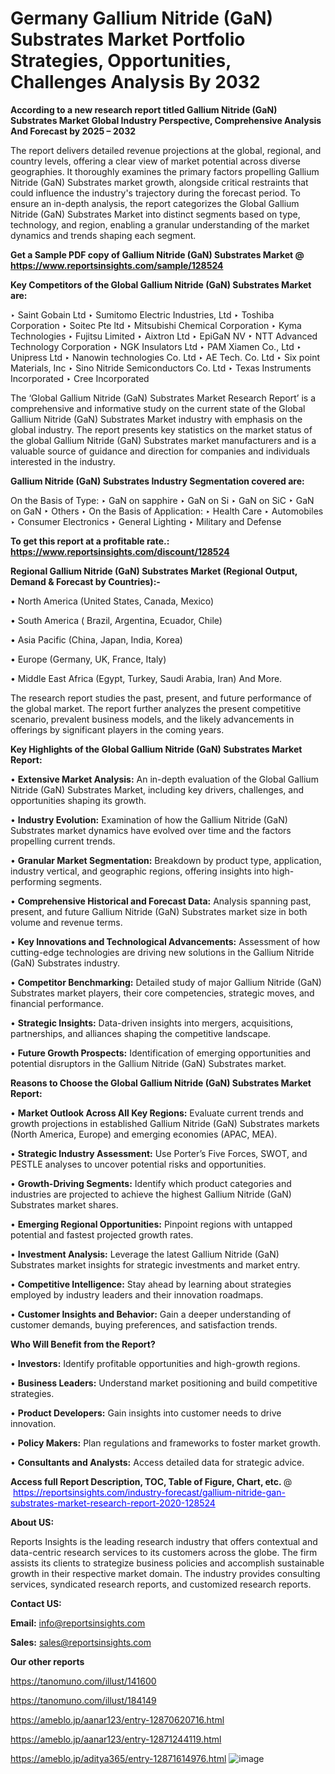 # Germany Gallium Nitride (GaN) Substrates Market Portfolio Strategies, Opportunities, Challenges Analysis By 2032

<strong>According to a new research report titled Gallium Nitride (GaN) Substrates Market Global Industry Perspective, Comprehensive Analysis And Forecast by 2025 – 2032</strong>

The report delivers detailed revenue projections at the global, regional, and country levels, offering a clear view of market potential across diverse geographies. It thoroughly examines the primary factors propelling Gallium Nitride (GaN) Substrates market growth, alongside critical restraints that could influence the industry's trajectory during the forecast period. To ensure an in-depth analysis, the report categorizes the Global Gallium Nitride (GaN) Substrates Market into distinct segments based on type, technology, and region, enabling a granular understanding of the market dynamics and trends shaping each segment.

<strong>Get a Sample PDF copy of Gallium Nitride (GaN) Substrates Market </strong><strong>@<a href=https://www.reportsinsights.com/sample/128524 style=color:#0000ff;> https://www.reportsinsights.com/sample/128524</a></strong></font>

<strong>Key Competitors of the Global Gallium Nitride (GaN) Substrates Market are:</strong>

‣ Saint Gobain Ltd
‣ Sumitomo Electric Industries, Ltd
‣ Toshiba Corporation
‣ Soitec Pte ltd
‣ Mitsubishi Chemical Corporation
‣ Kyma Technologies
‣ Fujitsu Limited
‣ Aixtron Ltd
‣ EpiGaN NV
‣ NTT Advanced Technology Corporation
‣ NGK Insulators Ltd
‣ PAM Xiamen Co., Ltd
‣ Unipress Ltd
‣ Nanowin technologies Co. Ltd
‣ AE Tech. Co. Ltd
‣ Six point Materials, Inc
‣ Sino Nitride Semiconductors Co. Ltd
‣ Texas Instruments Incorporated
‣ Cree Incorporated

The ‘Global Gallium Nitride (GaN) Substrates Market Research Report’ is a comprehensive and informative study on the current state of the Global Gallium Nitride (GaN) Substrates Market industry with emphasis on the global industry. The report presents key statistics on the market status of the global Gallium Nitride (GaN) Substrates market manufacturers and is a valuable source of guidance and direction for companies and individuals interested in the industry.

<strong>Gallium Nitride (GaN) Substrates Industry Segmentation covered are:</strong>

On the Basis of Type:
‣ GaN on sapphire
‣ GaN on Si
‣ GaN on SiC
‣ GaN on GaN
‣ Others
‣ On the Basis of Application:
‣ Health Care
‣ Automobiles
‣ Consumer Electronics
‣ General Lighting
‣ Military and Defense

<strong>To get this report at a profitable rate.: <a href=https://www.reportsinsights.com/discount/128524 style=color:#0000ff;>https://www.reportsinsights.com/discount/128524</a></strong></font>

<strong>Regional Gallium Nitride (GaN) Substrates Market (Regional Output, Demand &amp; Forecast by Countries):-</strong>

• North America (United States, Canada, Mexico)

• South America ( Brazil, Argentina, Ecuador, Chile)

• Asia Pacific (China, Japan, India, Korea)

• Europe (Germany, UK, France, Italy)

• Middle East Africa (Egypt, Turkey, Saudi Arabia, Iran) And More.

The research report studies the past, present, and future performance of the global market. The report further analyzes the present competitive scenario, prevalent business models, and the likely advancements in offerings by significant players in the coming years.

<strong>Key Highlights of the Global Gallium Nitride (GaN) Substrates Market Report:</strong>

• <strong>Extensive Market Analysis:</strong> An in-depth evaluation of the Global Gallium Nitride (GaN) Substrates Market, including key drivers, challenges, and opportunities shaping its growth.

• <strong>Industry Evolution:</strong> Examination of how the Gallium Nitride (GaN) Substrates market dynamics have evolved over time and the factors propelling current trends.

• <strong>Granular Market Segmentation:</strong> Breakdown by product type, application, industry vertical, and geographic regions, offering insights into high-performing segments.

• <strong>Comprehensive Historical and Forecast Data:</strong> Analysis spanning past, present, and future Gallium Nitride (GaN) Substrates market size in both volume and revenue terms.

• <strong>Key Innovations and Technological Advancements:</strong> Assessment of how cutting-edge technologies are driving new solutions in the Gallium Nitride (GaN) Substrates industry.

• <strong>Competitor Benchmarking:</strong> Detailed study of major Gallium Nitride (GaN) Substrates market players, their core competencies, strategic moves, and financial performance.

• <strong>Strategic Insights:</strong> Data-driven insights into mergers, acquisitions, partnerships, and alliances shaping the competitive landscape.

• <strong>Future Growth Prospects:</strong> Identification of emerging opportunities and potential disruptors in the Gallium Nitride (GaN) Substrates market.

<strong>Reasons to Choose the Global Gallium Nitride (GaN) Substrates Market Report:</strong>

• <strong>Market Outlook Across All Key Regions:</strong> Evaluate current trends and growth projections in established Gallium Nitride (GaN) Substrates markets (North America, Europe) and emerging economies (APAC, MEA).

• <strong>Strategic Industry Assessment:</strong> Use Porter’s Five Forces, SWOT, and PESTLE analyses to uncover potential risks and opportunities.

• <strong>Growth-Driving Segments:</strong> Identify which product categories and industries are projected to achieve the highest Gallium Nitride (GaN) Substrates market shares.

• <strong>Emerging Regional Opportunities:</strong> Pinpoint regions with untapped potential and fastest projected growth rates.

• <strong>Investment Analysis:</strong> Leverage the latest Gallium Nitride (GaN) Substrates market insights for strategic investments and market entry.

• <strong>Competitive Intelligence:</strong> Stay ahead by learning about strategies employed by industry leaders and their innovation roadmaps.

• <strong>Customer Insights and Behavior:</strong> Gain a deeper understanding of customer demands, buying preferences, and satisfaction trends.

<strong>Who Will Benefit from the Report?</strong>

• <strong>Investors:</strong> Identify profitable opportunities and high-growth regions.

• <strong>Business Leaders:</strong> Understand market positioning and build competitive strategies.

• <strong>Product Developers:</strong> Gain insights into customer needs to drive innovation.

• <strong>Policy Makers:</strong> Plan regulations and frameworks to foster market growth.

• <strong>Consultants and Analysts:</strong> Access detailed data for strategic advice.
</ul>
<strong>Access full Report Description, TOC, Table of Figure, Chart, etc. </strong>@  <a href=https://reportsinsights.com/industry-forecast/gallium-nitride-gan-substrates-market-research-report-2020-128524 style=color:#0000ff;>https://reportsinsights.com/industry-forecast/gallium-nitride-gan-substrates-market-research-report-2020-128524</a></font>

<strong><strong>About US</strong>:</strong>

Reports Insights is the leading research industry that offers contextual and data-centric research services to its customers across the globe. The firm assists its clients to strategize business policies and accomplish sustainable growth in their respective market domain. The industry provides consulting services, syndicated research reports, and customized research reports.

<strong>Contact US:</strong>

<p class=""""><b>Email:</b> <a href=mailto:info@reportsinsights.com>info@reportsinsights.com</a></p>
<p class=""""><b>Sales:</b> <a href=mailto:sales@reportsinsights.com>sales@reportsinsights.com</a></p>

<strong>Our other reports</strong>

<a href=https://tanomuno.com/illust/141600>https://tanomuno.com/illust/141600</a>

<a href=https://tanomuno.com/illust/184149>https://tanomuno.com/illust/184149</a>

<a href=https://ameblo.jp/aanar123/entry-12870620716.html>https://ameblo.jp/aanar123/entry-12870620716.html</a>

<a href=https://ameblo.jp/aanar123/entry-12871244119.html>https://ameblo.jp/aanar123/entry-12871244119.html</a>

<a href=https://ameblo.jp/aditya365/entry-12871614976.html>https://ameblo.jp/aditya365/entry-12871614976.html</a>
![image](https://github.com/user-attachments/assets/cf715d1c-6387-4ac4-a722-391cc6ac1279)
